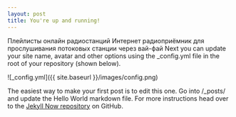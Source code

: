```yaml
---
layout: post
title: You're up and running!
---
```

Плейлисты онлайн радиостанций
Интернет радиоприёмник для прослушивания потоковых станции через вай-фай
Next you can update your site name, avatar and other options using the _config.yml file in the root of your repository (shown below).

![_config.yml]({{ site.baseurl }}/images/config.png)

The easiest way to make your first post is to edit this one. Go into /_posts/ and update the Hello World markdown file. For more instructions head over to the [Jekyll Now repository](https://github.com/barryclark/jekyll-now) on GitHub.
